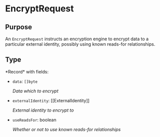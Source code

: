# EncryptRequest

## Purpose

<!-- ANCHOR: purpose -->
An `EncryptRequest` instructs an encryption engine to encrypt data to a particular external identity, possibly using known reads-for relationships.
<!-- ANCHOR_END: purpose -->

## Type

<!-- ANCHOR: type -->
<div class="type">
*Record* with fields:

- `data`: `[]byte`

  *Data which to encrypt*

- `externalIdentity`: [[ExternalIdentity]]

  *External identity to encrypt to*

- `useReadsFor`: boolean

  *Whether or not to use known reads-for relationships*
</div>
<!-- ANCHOR_END: type -->